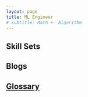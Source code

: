 ```yaml
---
layout: page
title: ML Engineer
# subtitle: Math +  Algorithm
---
```


## Skill Sets

## Blogs

## [Glossary](pages/Glossary-ml.md)
